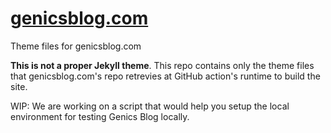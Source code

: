 # [genicsblog.com](https://genicsblog.com)

Theme files for genicsblog.com

**This is not a proper Jekyll theme**. This repo contains only the theme files that genicsblog.com's repo retrevies at GitHub action's runtime to build the site.

WIP: We are working on a script that would help you setup the local environment for testing Genics Blog locally.
